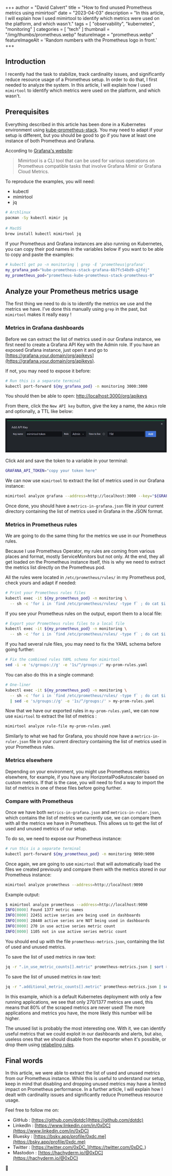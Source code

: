 +++
author = "David Calvert"
title = "How to find unused Prometheus metrics using mimirtool"
date = "2023-04-03"
description = "In this article, I will explain how I used mimirtool to identify which metrics were used on the platform, and which wasn't."
tags = [
    "observability", "kubernetes", "monitoring"
]
categories = [
    "tech"
]
thumbnail = "/img/thumbs/prometheus.webp"
featureImage = "prometheus.webp"
featureImageAlt = 'Random numbers with the Prometheus logo in front.'
+++

<!--more-->

## Introduction

I recently had the task to stabilize, track cardinality issues, and significantly reduce resource usage of a Prometheus setup. In order to do that, I first needed to analyze the system. In this article, I will explain how I used `mimirtool` to identify which metrics were used on the platform, and which wasn't.

## Prerequisites

Everything described in this article has been done in a Kubernetes environment using [kube-prometheus-stack](https://github.com/prometheus-community/helm-charts/tree/main/charts/kube-prometheus-stack). You may need to adapt if your setup is different, but you should be good to go if you have at least one instance of both Prometheus and Grafana.

According to [Grafana's website](https://grafana.com/docs/mimir/latest/operators-guide/tools/mimirtool/):

> Mimirtool is a CLI tool that can be used for various operations on Prometheus compatible tasks that involve Grafana Mimir or Grafana Cloud Metrics.

To reproduce the examples, you will need:

- kubectl
- mimirtool
- jq

```bash
# Archlinux
pacman -Sy kubectl mimir jq

# MacOS
brew install kubectl mimirtool jq
```

If your Prometheus and Grafana instances are also running on Kubernetes, you can copy their pod names in the variables below if you want to be able to copy and paste the examples:

```bash
# kubectl get po -n monitoring | grep -E 'prometheus|grafana'
my_grafana_pod="kube-prometheus-stack-grafana-6b7fc54bd9-q2fdj"
my_prometheus_pod="prometheus-kube-prometheus-stack-prometheus-0"
```

## Analyze your Prometheus metrics usage

The first thing we need to do is to identify the metrics we use and the metrics we have. I’ve done this manually using `grep` in the past, but `mimirtool` makes it really easy !

### Metrics in Grafana dashboards

Before we can extract the list of metrics used in our Grafana instance, we first need to create a Grafana API Key with the Admin role. If you have an exposed Grafana instance, just open it and go to [https://grafana.your.domain/org/apikeys](https://grafana.your.domain/org/apikeys).

If not, you may need to expose it before:

```bash
# Run this is a separate terminal
kubectl port-forward ${my_grafana_pod} -n monitoring 3000:3000
```

You should then be able to open: [http://localhost:3000/org/apikeys](http://localhost:3000/org/apikeys)

From there, click the `New API key` button, give the key a name, the `Admin` role and optionally, a TTL like below:

![Screenshot: Creation of a Grafana API Key](grafana-apikey.webp "Screenshot: Creation of a Grafana API Key.")

Click `Add` and save the token to a variable in your terminal:

```bash
GRAFANA_API_TOKEN="copy your token here"
```

We can now use `mimirtool` to extract the list of metrics used in our Grafana instance:

```bash
mimirtool analyze grafana --address=http://localhost:3000 --key="${GRAFANA_API_TOKEN}"
```

Once done, you should have a `metrics-in-grafana.json` file in your current directory containing the list of metrics used in Grafana in the JSON format.

### Metrics in Prometheus rules

We are going to do the same thing for the metrics we use in our Prometheus rules.

Because I use Prometheus Operator, my rules are coming from various places and format, mostly ServiceMonitors but not only. At the end, they all get loaded on the Prometheus instance itself, this is why we need to extract the metrics list directly on the Prometheus pod.

All the rules were located in `/etc/prometheus/rules/` in my Prometheus pod, check yours and adapt if needed:

```bash
# Print your Prometheus rules files
kubectl exec -it ${my_prometheus_pod} -n monitoring \
  -- sh -c 'for i in `find /etc/prometheus/rules/ -type f` ; do cat $i ; done'
```

If you see your Prometheus rules on the output, export them to a local file:

```bash
# Export your Prometheus rules files to a local file
kubectl exec -it ${my_prometheus_pod} -n monitoring \
  -- sh -c 'for i in `find /etc/prometheus/rules/ -type f` ; do cat $i ; done' > my-prom-rules.yaml
```

If you had several rule files, you may need to fix the YAML schema before going further:

```bash
# Fix the combined rules YAML schema for mimirtool
sed -i -e 's/groups://g' -e '1s/^/groups:/' my-prom-rules.yaml
```

You can also do this in a single command:

```bash
# One-liner
kubectl exec -it ${my_prometheus_pod} -n monitoring \
  -- sh -c 'for i in `find /etc/prometheus/rules/ -type f` ; do cat $i ; done' \
  | sed -e 's/groups://g' -e '1s/^/groups:/' > my-prom-rules.yaml
```

Now that we have our exported rules in `my-prom-rules.yaml`, we can now use `mimirtool` to extract the list of metrics :

```bash
mimirtool analyze rule-file my-prom-rules.yaml
```

Similarly to what we had for Grafana, you should now have a `metrics-in-ruler.json` file in your current directory containing the list of metrics used in your Prometheus rules.

### Metrics elsewhere

Depending on your environment, you might use Prometheus metrics elsewhere, for example, if you have any HorizontalPodAutoscaler based on custom metrics. If that is the case, you will need to find a way to import the list of metrics in one of these files before going further.

### Compare with Prometheus

Once we have both `metrics-in-grafana.json` and `metrics-in-ruler.json`, which contains the list of metrics we currently use, we can compare them with all the metrics we have in Prometheus. This allows us to get the list of used and unused metrics of our setup.

To do so, we need to expose our Prometheus instance:

```bash
# run this is a separate terminal
kubectl port-forward ${my_prometheus_pod} -n monitoring 9090:9090
```

Once again, we are going to use `mimirtool` that will automatically load the files we created previously and compare them with the metrics stored in our Prometheus instance:

```bash
mimirtool analyze prometheus --address=http://localhost:9090
```

Example output:

```bash
$ mimirtool analyze prometheus --address=http://localhost:9090
INFO[0000] Found 1377 metric names
INFO[0000] 22451 active series are being used in dashboards
INFO[0000] 28440 active series are NOT being used in dashboards
INFO[0000] 270 in use active series metric count
INFO[0000] 1105 not in use active series metric count
```

You should end up with the file `prometheus-metrics.json`, containing the list of used and unused metrics.

To save the list of used metrics in raw text:

```bash
jq -r ".in_use_metric_counts[].metric" prometheus-metrics.json | sort > used_metrics.txt
```

To save the list of unused metrics in raw text:

```bash
jq -r ".additional_metric_counts[].metric" prometheus-metrics.json | sort > unused_metrics.txt
```

In this example, which is a default Kubernetes deployment with only a few running applications, we see that only 270/1377 metrics are used, this means that 80% of the scraped metrics are never used! The more applications and metrics you have, the more likely this number will be higher.

The unused list is probably the most interesting one. With it, we can identify useful metrics that we could exploit in our dashboards and alerts, but also, useless ones that we should disable from the exporter when it's possible, or drop them using [relabeling rules](https://grafana.com/blog/2022/03/21/how-relabeling-in-prometheus-works/).

## Final words

In this article, we were able to extract the list of used and unused metrics from our Prometheus instance. While this is useful to understand our setup, keep in mind that disabling and dropping unused metrics may have a limited impact on Prometheus performance. In a further article, I will explain how I dealt with cardinality issues and significantly reduce Prometheus resource usage.

Feel free to follow me on:

- GitHub : [https://github.com/dotdc](https://github.com/dotdc)
- LinkedIn : [https://www.linkedin.com/in/0xDC](https://www.linkedin.com/in/0xDC)
- Bluesky : [https://bsky.app/profile/0xdc.me](https://bsky.app/profile/0xdc.me)
- Twitter : [https://twitter.com/0xDC_](https://twitter.com/0xDC_)
- Mastodon : [https://hachyderm.io/@0xDC](https://hachyderm.io/@0xDC)

👋

